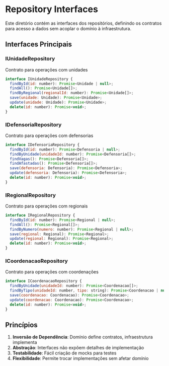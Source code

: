 # Repository Interfaces

Este diretório contém as interfaces dos repositórios, definindo os contratos para acesso a dados sem acoplar o domínio à infraestrutura.

## Interfaces Principais

### IUnidadeRepository
Contrato para operações com unidades

```javascript
interface IUnidadeRepository {
  findById(id: number): Promise<Unidade | null>;
  findAll(): Promise<Unidade[]>;
  findByRegional(regionalId: number): Promise<Unidade[]>;
  save(unidade: Unidade): Promise<Unidade>;
  update(unidade: Unidade): Promise<Unidade>;
  delete(id: number): Promise<void>;
}
```

### IDefensoriaRepository
Contrato para operações com defensorias

```javascript
interface IDefensoriaRepository {
  findById(id: number): Promise<Defensoria | null>;
  findByUnidade(unidadeId: number): Promise<Defensoria[]>;
  findVagas(): Promise<Defensoria[]>;
  findAfastadas(): Promise<Defensoria[]>;
  save(defensoria: Defensoria): Promise<Defensoria>;
  update(defensoria: Defensoria): Promise<Defensoria>;
  delete(id: number): Promise<void>;
}
```

### IRegionalRepository
Contrato para operações com regionais

```javascript
interface IRegionalRepository {
  findById(id: number): Promise<Regional | null>;
  findAll(): Promise<Regional[]>;
  findByNumero(numero: number): Promise<Regional | null>;
  save(regional: Regional): Promise<Regional>;
  update(regional: Regional): Promise<Regional>;
  delete(id: number): Promise<void>;
}
```

### ICoordenacaoRepository
Contrato para operações com coordenações

```javascript
interface ICoordenacaoRepository {
  findByUnidade(unidadeId: number): Promise<Coordenacao[]>;
  findByTipo(unidadeId: number, tipo: string): Promise<Coordenacao | null>;
  save(coordenacao: Coordenacao): Promise<Coordenacao>;
  update(coordenacao: Coordenacao): Promise<Coordenacao>;
  delete(id: number): Promise<void>;
}
```

## Princípios

1. **Inversão de Dependência**: Domínio define contratos, infraestrutura implementa
2. **Abstração**: Interfaces não expõem detalhes de implementação
3. **Testabilidade**: Fácil criação de mocks para testes
4. **Flexibilidade**: Permite trocar implementações sem afetar domínio
